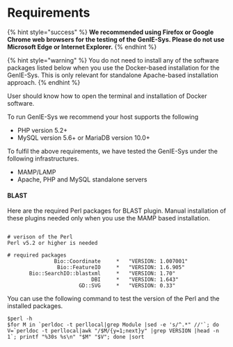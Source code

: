 # Requirements

{% hint style="success" %}
**We recommended using Firefox or Google Chrome web browsers for the testing of the GenIE-Sys. Please do not use Microsoft Edge or Internet Explorer.**
{% endhint %}

{% hint style="warning" %}
You do not need to install any of the software packages listed below when you use the Docker-based installation for the GenIE-Sys. This is only relevant for standalone Apache-based installation approach. 
{% endhint %}

User should know how to open the terminal and installation of Docker software.

To run GenIE-Sys we recommend your host supports the following

* PHP version 5.2+
* MySQL version 5.6+ or MariaDB version 10.0+

To fulfil the above requirements, we have tested the GenIE-Sys under the following infrastructures.

* MAMP/LAMP
* Apache, PHP and MySQL standalone servers

#### BLAST

Here are the required Perl packages for BLAST plugin. Manual installation of these plugins needed only when you use the MAMP based installation.

```text

# verison of the Perl
Perl v5.2 or higher is needed

# required packages
               Bio::Coordinate     *   "VERSION: 1.007001"
                Bio::FeatureIO     *   "VERSION: 1.6.905"
       Bio::SearchIO::blastxml     *   "VERSION: 1.70"
                           DBI     *   "VERSION: 1.643"
                       GD::SVG     *   "VERSION: 0.33"
```

You can use the following command to test the version of the Perl and the installed packages.

```text
$perl -h
$for M in `perldoc -t perllocal|grep Module |sed -e 's/^.*" //'`; do V=`perldoc -t perllocal|awk "/$M/{y=1;next}y" |grep VERSION |head -n 1`; printf "%30s %s\n" "$M" "$V"; done |sort
```



